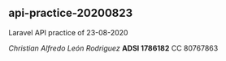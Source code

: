 ## api-practice-20200823
Laravel API practice of 23-08-2020

*Christian Alfredo León Rodriguez*
**ADSI 1786182**
CC 80767863
